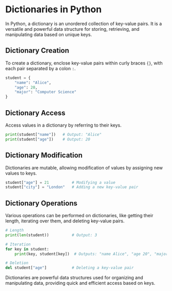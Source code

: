 # Dictionaries in Python

In Python, a dictionary is an unordered collection of key-value pairs. It is a versatile and powerful data structure for storing, retrieving, and manipulating data based on unique keys.

## Dictionary Creation
To create a dictionary, enclose key-value pairs within curly braces `{}`, with each pair separated by a colon `:`.
```python
student = {
    "name": "Alice",
    "age": 20,
    "major": "Computer Science"
}
```

## Dictionary Access
Access values in a dictionary by referring to their keys.
```python
print(student["name"])   # Output: "Alice"
print(student["age"])    # Output: 20
```

## Dictionary Modification
Dictionaries are mutable, allowing modification of values by assigning new values to keys.
```python
student["age"] = 21          # Modifying a value
student["city"] = "London"   # Adding a new key-value pair
```

## Dictionary Operations
Various operations can be performed on dictionaries, like getting their length, iterating over them, and deleting key-value pairs.
```python
# Length
print(len(student))          # Output: 3

# Iteration
for key in student:
    print(key, student[key])  # Outputs: "name Alice", "age 20", "major Computer Science"

# Deletion
del student["age"]           # Deleting a key-value pair
```

Dictionaries are powerful data structures used for organizing and manipulating data, providing quick and efficient access based on keys.
